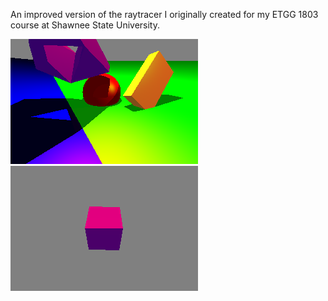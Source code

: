 An improved version of the raytracer I originally created for my ETGG 1803 course at Shawnee State University.

![out.png](/out.png) ![cube.gif](/cube.gif)
